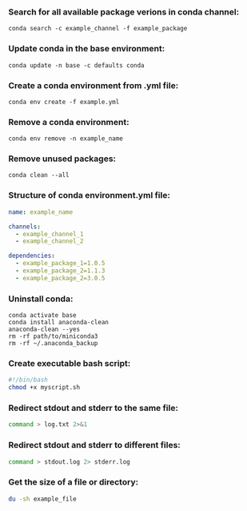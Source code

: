 ### Search for all available package verions in conda channel:
```
conda search -c example_channel -f example_package
```   
### Update conda in the base environment:
```
conda update -n base -c defaults conda
```
### Create a conda environment from .yml file:
```
conda env create -f example.yml
```
### Remove a conda environment:
```
conda env remove -n example_name
```
### Remove unused packages:
```
conda clean --all
```
### Structure of conda environment.yml file:
```yml
name: example_name

channels:
  - example_channel_1
  - example_channel_2

dependencies:
  - example_package_1=1.0.5
  - example_package_2=1.1.3
  - example_package_2=3.0.5
``` 
### Uninstall conda:
```
conda activate base
conda install anaconda-clean
anaconda-clean --yes
rm -rf path/to/miniconda3
rm -rf ~/.anaconda_backup
```
### Create executable bash script:
```bash
#!/bin/bash
chmod +x myscript.sh
```
### Redirect stdout and stderr to the same file:
```bash
command > log.txt 2>&1
```
### Redirect stdout and stderr to different files:
```bash
command > stdout.log 2> stderr.log
```
### Get the size of a file or directory:
```bash
du -sh example_file
```
